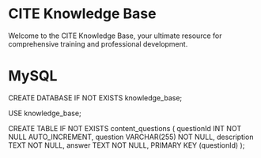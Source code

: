 # CITE Knowledge Base

Welcome to the CITE Knowledge Base, your ultimate resource for comprehensive training and professional development.

# MySQL

CREATE DATABASE IF NOT EXISTS knowledge_base;

USE knowledge_base;

CREATE TABLE IF NOT EXISTS content_questions (
    questionId INT NOT NULL AUTO_INCREMENT,
    question VARCHAR(255) NOT NULL,
    description TEXT NOT NULL,
    answer TEXT NOT NULL,
    PRIMARY KEY (questionId)
);
